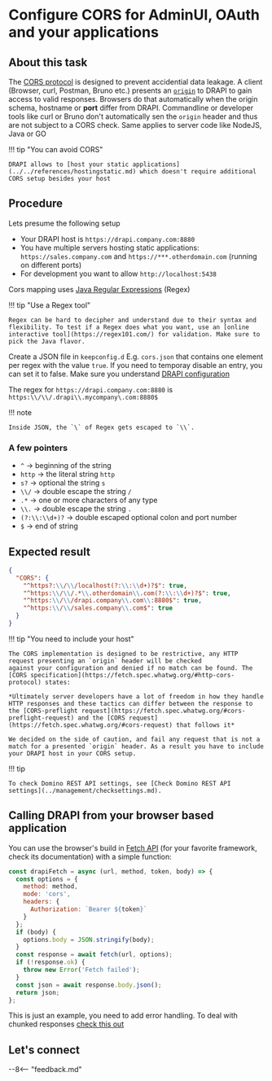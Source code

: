 # Configure CORS for AdminUI, OAuth and your applications

## About this task

The [CORS protocol](https://fetch.spec.whatwg.org/#http-cors-protocol) is designed to prevent accidential data leakage. A client (Browser, curl, Postman, Bruno etc.) presents an [`origin`](https://developer.mozilla.org/en-US/docs/Web/HTTP/Reference/Headers/Origin) to DRAPI to gain access to valid responses. Browsers do that automatically when the origin schema, hostname or **port** differ from DRAPI. Commandline or developer tools like curl or Bruno don't automatically sen the `origin` header and thus are not subject to a CORS check. Same applies to server code like NodeJS, Java or GO

!!! tip "You can avoid CORS"

    DRAPI allows to [host your static applications](../../references/hostingstatic.md) which doesn't require additional CORS setup besides your host

## Procedure

Lets presume the following setup

- Your DRAPI host is `https://drapi.company.com:8880`
- You have multiple servers hosting static applications: `https://sales.company.com` and `https://***.otherdomain.com` (running on different ports)
- For development you want to allow `http://localhost:5438`

Cors mapping uses [Java Regular Expressions](https://www.w3schools.com/java/java_regex.asp) (Regex)

!!! tip "Use a Regex tool"

    Regex can be hard to decipher and understand due to their syntax and flexibility. To test if a Regex does what you want, use an [online interactive tool](https://regex101.com/) for validation. Make sure to pick the Java flavor.

Create a JSON file in `keepconfig.d` E.g. `cors.json` that contains one element per regex with the value `true`. If you need to temporay disable an entry, you can set it to false. Make sure you understand [DRAPI configuration](../../references/understandingconfig.md)

The regex for `https://drapi.company.com:8880` is `https:\\/\\/.drapi\\.mycompany\.com:8880$`

!!! note

    Inside JSON, the `\` of Regex gets escaped to `\\`.

### A few pointers

- `^` &rarr; beginning of the string
- `http` &rarr; the literal string `http`
- `s?` &rarr; optional the string `s`
- `\\/` &rarr; double escape the string `/`
- `.*` &rarr; one or more characters of any type
- `\\.` &rarr; double escape the string `.`
- `(?:\\:\\d+)?` &rarr; double escaped optional colon and port number
- `$` &rarr; end of string

## Expected result

```json
{
  "CORS": {
    "^https?:\\/\\/localhost(?:\\:\\d+)?$": true,
    "^https:\\/\\/.*\\.otherdomain\\.com(?:\\:\\d+)?$": true,
    "^https:\\/\\/drapi.company\\.com\\:8880$": true,
    "^https:\\/\\/sales.company\\.com$": true
  }
}
```

!!! tip "You need to include your host"

    The CORS implementation is designed to be restrictive, any HTTP request presenting an `origin` header will be checked
    against your configuration and denied if no match can be found. The [CORS specification](https://fetch.spec.whatwg.org/#http-cors-protocol) states:

    *Ultimately server developers have a lot of freedom in how they handle HTTP responses and these tactics can differ between the response to the [CORS-preflight request](https://fetch.spec.whatwg.org/#cors-preflight-request) and the [CORS request](https://fetch.spec.whatwg.org/#cors-request) that follows it*

    We decided on the side of caution, and fail any request that is not a match for a presented `origin` header. As a result you have to include your DRAPI host in your CORS setup.

!!! tip

    To check Domino REST API settings, see [Check Domino REST API settings](../management/checksettings.md).

## Calling DRAPI from your browser based application

You can use the browser's build in [Fetch API](https://developer.mozilla.org/en-US/docs/Web/API/Fetch_API/Using_Fetch) (for your favorite framework, check its documentation) with a simple function:

```js
const drapiFetch = async (url, method, token, body) => {
  const options = {
    method: method,
    mode: 'cors',
    headers: {
      Authorization: `Bearer ${token}`
    }
  };
  if (body) {
    options.body = JSON.stringify(body);
  }
  const response = await fetch(url, options);
  if (!response.ok) {
    throw new Error('Fetch failed');
  }
  const json = await response.body.json();
  return json;
};
```

This is just an example, you need to add error handling. To deal with chunked responses [check this out](https://www.wissel.net/blog/2023/07/handle-http-chunked-responses.html)

## Let's connect

--8<-- "feedback.md"
